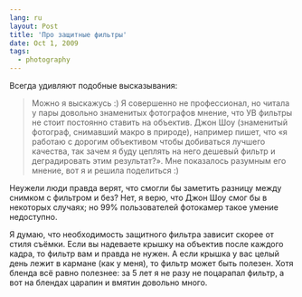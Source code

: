 ```yaml
---
lang: ru
layout: Post
title: 'Про защитные фильтры'
date: Oct 1, 2009
tags:
  - photography
---
```


Всегда удивляют подобные высказывания:

> Можно я выскажусь :) Я совершенно не профессионал, но читала у пары довольно знаменитых фотографов мнение, что УВ фильтры не стоит постоянно ставить на объектив. Джон Шоу (знаменитый фотограф, снимавший макро в природе), например пишет, что «я работаю с дорогим объективом чтобы добиваться лучшего качества, так зачем я буду цеплять на него дешевый фильтр и деградировать этим результат?». Мне показалось разумным его мнение, вот я и решила поделиться :)

Неужели люди правда верят, что смогли бы заметить разницу между снимком с фильтром и без? Нет, я верю, что Джон Шоу смог бы в некоторых случаях; но 99% пользователей фотокамер такое умение недоступно.

Я думаю, что необходимость защитного фильтра зависит скорее от стиля съёмки. Если вы надеваете крышку на объектив после каждого кадра, то фильтр вам и правда не нужен. А если крышка у вас целый день лежит в кармане (как у меня), то фильтр может быть полезен. Хотя бленда всё равно полезнее: за 5 лет я не разу не поцарапал фильтр, а вот на блендах царапин и вмятин довольно много.
